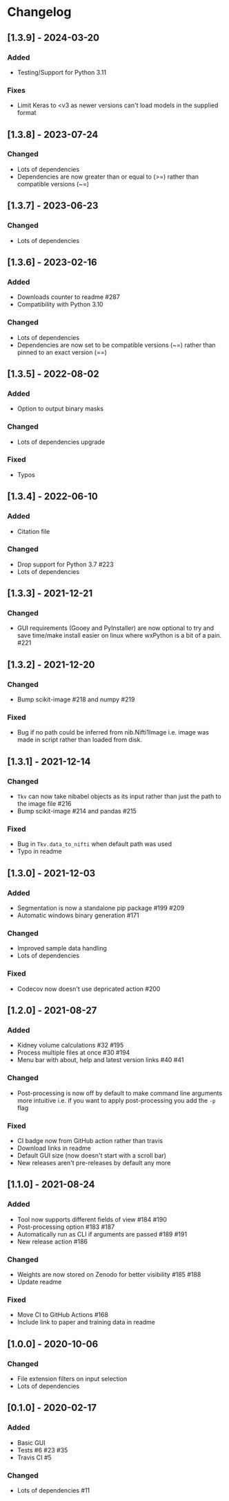# Changelog

## [1.3.9] - 2024-03-20
### Added
* Testing/Support for Python 3.11

### Fixes
* Limit Keras to <v3 as newer versions can't load models in the supplied format


## [1.3.8] - 2023-07-24

### Changed
* Lots of dependencies
* Dependencies are now greater than or equal to (>=) rather than compatible versions (~=)


## [1.3.7] - 2023-06-23

### Changed
* Lots of dependencies


## [1.3.6] - 2023-02-16

### Added
* Downloads counter to readme #287
* Compatibility with Python 3.10

### Changed
* Lots of dependencies
* Dependencies are now set to be compatible versions (~=) rather than pinned to an exact version (==)


## [1.3.5] - 2022-08-02

### Added
* Option to output binary masks

### Changed
* Lots of dependencies upgrade

### Fixed
* Typos


## [1.3.4] - 2022-06-10

### Added
* Citation file

### Changed
* Drop support for Python 3.7 #223
* Lots of dependencies 


## [1.3.3] - 2021-12-21

### Changed
* GUI requirements (Gooey and PyInstaller) are now optional to try and save time/make install easier on linux where wxPython is a bit of a pain. #221


## [1.3.2] - 2021-12-20

### Changed
* Bump scikit-image #218 and numpy #219

### Fixed
* Bug if no path could be inferred from nib.Nifti1Image i.e. image was made in script rather than loaded from disk.


## [1.3.1] - 2021-12-14

### Changed
* `Tkv` can now take nibabel objects as its input rather than just the path to the image file #216
* Bump scikit-image #214 and pandas #215

### Fixed 
* Bug in `Tkv.data_to_nifti` when default path was used
* Typo in readme


## [1.3.0] - 2021-12-03

### Added
* Segmentation is now a standalone pip package #199 #209
* Automatic windows binary generation #171

### Changed
* Improved sample data handling
* Lots of dependencies

### Fixed
* Codecov now doesn't use depricated action #200


## [1.2.0] - 2021-08-27

### Added
* Kidney volume calculations #32 #195
* Process multiple files at once #30 #194
* Menu bar with about, help and latest version links #40 #41

### Changed
* Post-processing is now off by default to make command line arguments more intuitive i.e. if you want to apply post-processing you add the `-p` flag

### Fixed
* CI badge now from GitHub action rather than travis
* Download links in readme
* Default GUI size (now doesn't start with a scroll bar)
* New releases aren't pre-releases by default any more


## [1.1.0] - 2021-08-24

### Added
* Tool now supports different fields of view #184 #190
* Post-processing option #183 #187
* Automatically run as CLI if arguments are passed #189 #191
* New release action #186

### Changed
* Weights are now stored on Zenodo for better visibility #185 #188
* Update readme

### Fixed
* Move CI to GitHub Actions #168
* Include link to paper and training data in readme


## [1.0.0] - 2020-10-06

### Changed
* File extension filters on input selection
* Lots of dependencies


## [0.1.0] - 2020-02-17

### Added
* Basic GUI
* Tests #6 #23 #35
* Travis CI #5

### Changed
* Lots of dependencies #11